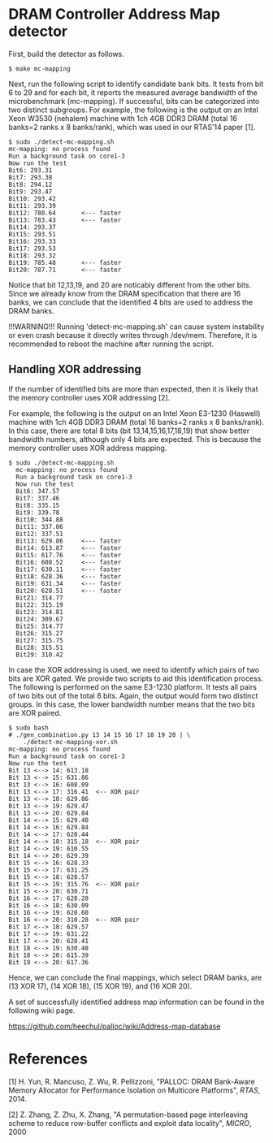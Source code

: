 DRAM Controller Address Map detector
====================================

First, build the detector as follows.

	$ make mc-mapping

Next, run the following script to identify candidate bank bits.
It tests from bit 6 to 29 and for each bit, it reports the measured 
average bandwidth of the microbenchmark (mc-mapping). If successful, 
bits can be categorized into two distinct subgroups. For example, 
the following is the output on an Intel Xeon W3530 (nehalem) machine 
with 1ch 4GB DDR3 DRAM (total 16 banks=2 ranks x 8 banks/rank), which 
was used in our RTAS'14 paper [1]. 

	$ sudo ./detect-mc-mapping.sh
	mc-mapping: no process found
	Run a background task on core1-3
	Now run the test
	Bit6: 293.31
	Bit7: 293.38
	Bit8: 294.12
	Bit9: 293.47
	Bit10: 293.42
	Bit11: 293.39
	Bit12: 780.64		<--- faster
	Bit13: 783.43		<--- faster
	Bit14: 293.37
	Bit15: 293.51
	Bit16: 293.33
	Bit17: 293.53
	Bit18: 293.32
	Bit19: 785.48		<--- faster
	Bit20: 787.71		<--- faster


Notice that bit 12,13,19, and 20 are noticably different
from the other bits. Since we already know from the DRAM 
specification that there are 16 banks, we can conclude that the 
identified 4 bits are used to address the DRAM banks.

!!!WARNING!!! Running 'detect-mc-mapping.sh' can cause system instability or 
even crash because it directly writes through /dev/mem. Therefore, it is 
recommended to reboot the machine after running the script.

## Handling XOR addressing 

If the number of identified bits are more than expected, then it is likely that
the memory controller uses XOR addressing [2].

For example, the following is the output on an Intel Xeon E3-1230 (Haswell) 
machine with 1ch 4GB DDR3 DRAM (total 16 banks=2 ranks x 8 banks/rank). 
In this case, there are total 8 bits (bit 13,14,15,16,17,18,19) that show 
better bandwidth numbers, although only 4 bits are expected. This is because
the memory controller uses XOR address mapping.

	$ sudo ./detect-mc-mapping.sh
	  mc-mapping: no process found
	  Run a background task on core1-3
	  Now run the test
	  Bit6: 347.57
	  Bit7: 337.46
	  Bit8: 335.15
	  Bit9: 339.78
	  Bit10: 344.88
	  Bit11: 337.86
	  Bit12: 337.51
	  Bit13: 629.86		<--- faster
	  Bit14: 613.87		<--- faster
	  Bit15: 617.76		<--- faster
	  Bit16: 608.52		<--- faster
	  Bit17: 630.11		<--- faster
	  Bit18: 628.36		<--- faster
	  Bit19: 631.34		<--- faster
	  Bit20: 628.51		<--- faster
	  Bit21: 314.77
	  Bit22: 315.19
	  Bit23: 314.81
	  Bit24: 309.67
	  Bit25: 314.77
	  Bit26: 315.27
	  Bit27: 315.75
	  Bit28: 315.51
	  Bit29: 310.42

In case the XOR addressing is used, we need to identify which pairs of two bits 
are XOR gated. We provide two scripts to aid this 
identification process. The following is performed on the same E3-1230 
platform. It tests all pairs of two bits out of the total 8 bits. Again, the 
output would form two distinct groups. In this case, the lower bandwidth 
number means that the two bits are XOR paired. 

	 
	$ sudo bash
	# ./gen_combination.py 13 14 15 16 17 18 19 20 | \
		./detect-mc-mapping-xor.sh
	mc-mapping: no process found
	Run a background task on core1-3
	Now run the test
	Bit 13 <--> 14: 613.18
	Bit 13 <--> 15: 631.86
	Bit 13 <--> 16: 608.09
	Bit 13 <--> 17: 316.41  <-- XOR pair
	Bit 13 <--> 18: 629.86
	Bit 13 <--> 19: 629.47
	Bit 13 <--> 20: 629.84
	Bit 14 <--> 15: 629.40
	Bit 14 <--> 16: 629.84
	Bit 14 <--> 17: 628.44
	Bit 14 <--> 18: 315.18  <-- XOR pair
	Bit 14 <--> 19: 610.55
	Bit 14 <--> 20: 629.39
	Bit 15 <--> 16: 628.33
	Bit 15 <--> 17: 631.25
	Bit 15 <--> 18: 628.57
	Bit 15 <--> 19: 315.76  <-- XOR pair
	Bit 15 <--> 20: 630.71
	Bit 16 <--> 17: 628.28
	Bit 16 <--> 18: 630.09
	Bit 16 <--> 19: 628.60
	Bit 16 <--> 20: 310.28  <-- XOR pair
	Bit 17 <--> 18: 629.57
	Bit 17 <--> 19: 631.22
	Bit 17 <--> 20: 628.41
	Bit 18 <--> 19: 630.48
	Bit 18 <--> 20: 615.39
	Bit 19 <--> 20: 617.36

Hence, we can conclude the final mappings, which select DRAM banks, are
(13 XOR 17), (14 XOR 18), (15 XOR 19), and (16 XOR 20). 

A set of successfully identified address map information can be found in the following wiki page. 

https://github.com/heechul/palloc/wiki/Address-map-database

References
==========

[1] H. Yun, R. Mancuso, Z. Wu, R. Pellizzoni, "PALLOC: DRAM Bank-Aware Memory Allocator for Performance Isolation on Multicore Platforms", _RTAS_, 2014.

[2] Z. Zhang, Z. Zhu, X. Zhang, "A permutation-based page interleaving scheme to reduce row-buffer conflicts and exploit data locality", _MICRO_, 2000
